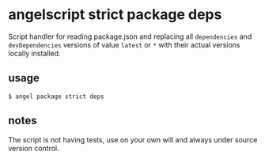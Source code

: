 # angelscript strict package deps

Script handler for reading package.json and replacing all `dependencies` and `devDependencies` versions of value `latest` or `*` with their actual versions locally installed.

## usage

    $ angel package strict deps

## notes

The script is not having tests, use on your own will and always under source version control.
